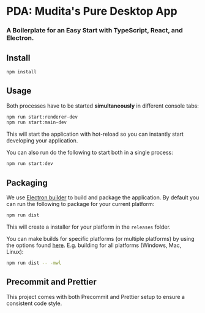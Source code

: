 # PDA: Mudita's Pure Desktop App

### A Boilerplate for an Easy Start with TypeScript, React, and Electron.

## Install
```bash
npm install
```

## Usage
Both processes have to be started **simultaneously** in different console tabs:

```bash
npm run start:renderer-dev
npm run start:main-dev
```

This will start the application with hot-reload so you can instantly start developing your application.

You can also run do the following to start both in a single process:

```bash
npm run start:dev
```

## Packaging
We use [Electron builder](https://www.electron.build/) to build and package the application. By default you can run the following to package for your current platform:

```bash
npm run dist
```

This will create a installer for your platform in the `releases` folder.

You can make builds for specific platforms (or multiple platforms) by using the options found [here](https://www.electron.build/cli). E.g. building for all platforms (Windows, Mac, Linux):

```bash
npm run dist -- -mwl
```

## Precommit and Prettier
This project comes with both Precommit and Prettier setup to ensure a consistent code style.
